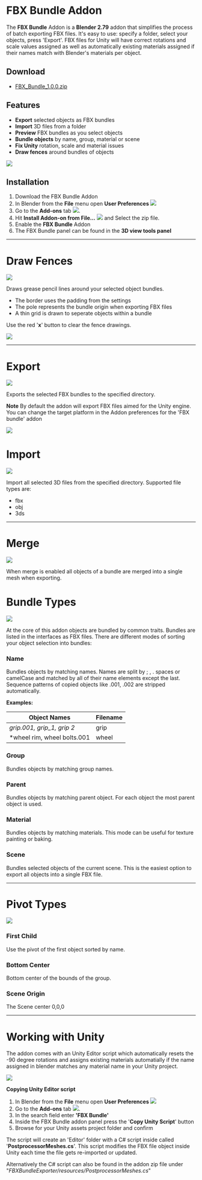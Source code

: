# FBX Bundle Addon #

The **FBX Bundle** Addon is a **Blender 2.79** addon that simplifies the process of batch exporting FBX files. It's easy to use: specify a folder, select your objects, press 'Export'. FBX files for Unity will have correct rotations and scale values assigned as well as automatically existing materials assigned if their names match with Blender's materials per object.

## Download ##

* [FBX_Bundle_1.0.0.zip](http://renderhjs.net/blender/fbx_bundle/FBX_Bundle_1.0.0.zip)


## Features ##

* **Export** selected objects as FBX bundles
* **Import** 3D files from a folder
* **Preview** FBX bundles as you select objects
* **Bundle objects** by name, group, material or scene
* **Fix Unity** rotation, scale and material issues
* **Draw fences** around bundles of objects


![](http://renderhjs.net/blender/fbx_bundle/overview.gif)


## Installation ##

1. Download the FBX Bundle Addon
2. In Blender from the **File** menu open **User Preferences** ![](http://renderhjs.net/textools/blender/img/installation_open_preferences.png) 
3. Go to the **Add-ons** tab ![](http://renderhjs.net/textools/blender/img/installation_addons.png).
4. Hit **Install Addon-on from File...** ![](http://renderhjs.net/textools/blender/img/installation_install_addon_from_file.png) and Select the zip file.
5. Enable the **FBX Bundle** Addon
6. The FBX Bundle panel can be found in the **3D view tools panel**


---

# Draw Fences #

![](https://farm1.staticflickr.com/812/40627267655_540fe2a5b3_o.png)

Draws grease pencil lines around your selected object bundles.

* The border uses the padding from the settings
* The pole represents the bundle origin when exporting FBX files
* A thin grid is drawn to seperate objects within a bundle

Use the red '**x**' button to clear the fence drawings.

![](https://farm1.staticflickr.com/866/40806993094_dc2d16dbac_o.png)


---

# Export #

![](https://farm1.staticflickr.com/939/26650599827_7b38a2c414_o.png)

Exports the selected FBX bundles to the specified directory.

**Note** By default the addon will export FBX files aimed for the Unity engine. You can change the target platform in the Addon preferences for the 'FBX bundle' addon

![](https://farm1.staticflickr.com/904/41479052362_55f7c14f90_o.gif)


# Import #

![](https://farm1.staticflickr.com/837/27649976458_abae4ffddf_o.png)

Import all selected 3D files from the specified directory. Supported file types are:

* fbx
* obj
* 3ds



---
# Merge #

![](https://farm1.staticflickr.com/887/39711493860_b652128fb1_o.png)

When merge is enabled all objects of a bundle are merged into a single mesh when exporting.



# Bundle Types #

![](https://farm1.staticflickr.com/807/40626971555_77035ddd60_o.png)

At the core of this addon objects are bundled by common traits. Bundles are listed in the interfaces as FBX files. There are different modes of sorting your object selection into bundles:

### Name ###
Bundles objects by matching names. Names are split by ; , . spaces or camelCase and matched by all of their name elements except the last. Sequence patterns of copied objects like .001, .002 are stripped automatically.

**Examples:**

**Object Names** | **Filename**
--- | ---
*grip.001, grip_1, grip 2* | grip
*wheel rim, wheel bolts.001 | wheel

### Group ###
Bundles objects by matching group names.

### Parent ###
Bundles objects by matching parent object. For each object the most parent object is used.

### Material ###
Bundles objects by matching materials. This mode can be useful for texture painting or baking.

### Scene ###
Bundles selected objects of the current scene. This is the easiest option to export all objects into a single FBX file.


---

# Pivot Types #

![](https://farm1.staticflickr.com/826/39711247600_eed039c5d7_o.png)

### First Child ###
Use the pivot of the first object sorted by name.
### Bottom Center ###
Bottom center of the bounds of the group.
### Scene Origin ###
The Scene center 0,0,0


---

# Working with Unity #

The addon comes with an Unity Editor script which automatically resets the -90 degree rotations and assigns existing materials automatially if the name assigned in blender matches any material name in your Unity project.

![](https://farm1.staticflickr.com/826/39710256050_2c1a6b407c_o.png)

**Copying Unity Editor script**

1. In Blender from the **File** menu open **User Preferences** ![](http://renderhjs.net/textools/blender/img/installation_open_preferences.png) 
2. Go to the **Add-ons** tab ![](http://renderhjs.net/textools/blender/img/installation_addons.png).
3. In the search field enter **'FBX Bundle'**
4. Inside the FBX Bundle addon panel press the '**Copy Unity Script**' button 
5. Browse for your Unity assets project folder and confirm

The script will create an 'Editor' folder with a C# script inside called '**PostprocessorMeshes.cs**'. This script modifies the FBX file object inside Unity each time the file gets re-imported or updated.

Alternatively the C# script can also be found in the addon zip file under "*FBXBundleExporter/resources/PostprocessorMeshes.cs*"